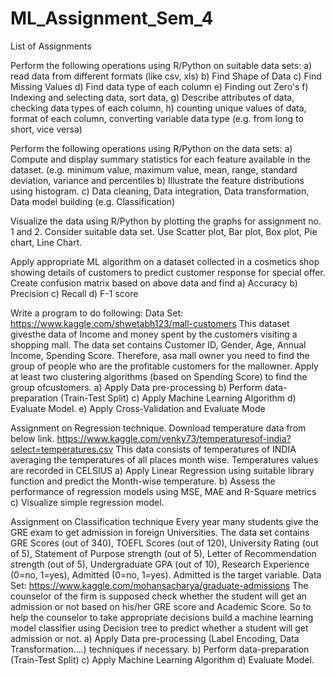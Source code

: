 # ML_Assignment_Sem_4


List of Assignments

Perform the following operations using R/Python on suitable data sets: a) read data from different formats (like csv, xls) b) Find Shape of Data c) Find Missing Values d) Find data type of each column e) Finding out Zero's f) Indexing and selecting data, sort data,
g) Describe attributes of data, checking data types of each column,
h) counting unique values of data, format of each column, converting variable data type (e.g. from long to short, vice versa)

Perform the following operations using R/Python on the data sets: a) Compute and display summary statistics for each feature available in the dataset. (e.g. minimum value, maximum value, mean, range, standard deviation, variance and percentiles b) Illustrate the feature distributions using histogram. c) Data cleaning, Data integration, Data transformation, Data model building (e.g. Classification)

Visualize the data using R/Python by plotting the graphs for assignment no. 1 and 2. Consider suitable data set. Use Scatter plot, Bar plot, Box plot, Pie chart, Line Chart.

Apply appropriate ML algorithm on a dataset collected in a cosmetics shop showing details of customers to predict customer response for special offer.
Create confusion matrix based on above data and find a) Accuracy b) Precision c) Recall d) F-1 score

Write a program to do following:
Data Set: https://www.kaggle.com/shwetabh123/mall-customers This dataset givesthe data of Income and money spent by the customers visiting a shopping mall. The data set contains Customer ID, Gender, Age, Annual Income, Spending Score. Therefore, asa mall owner you need to find the group of people who are the profitable customers for the mallowner. Apply at least two clustering algorithms (based on Spending Score) to find the group ofcustomers. a) Apply Data pre-processing
b) Perform data-preparation (Train-Test Split) c) Apply Machine Learning Algorithm d) Evaluate Model. e) Apply Cross-Validation and Evaluate Mode

Assignment on Regression technique.
Download temperature data from below link. https://www.kaggle.com/venky73/temperaturesof-india?select=temperatures.csv This data consists of temperatures of INDIA averaging the temperatures of all places month wise. Temperatures values are recorded in CELSIUS
a) Apply Linear Regression using suitable library function and predict the Month-wise temperature. b) Assess the performance of regression models using MSE, MAE and R-Square metrics c) Visualize simple regression model.

Assignment on Classification technique Every year many students give the GRE exam to get admission in foreign Universities. The data set contains GRE Scores (out of 340), TOEFL Scores (out of 120), University Rating (out of 5), Statement of Purpose strength (out of 5), Letter of Recommendation strength (out of 5), Undergraduate GPA (out of 10), Research Experience (0=no, 1=yes), Admitted (0=no, 1=yes). Admitted is the target variable.
Data Set: https://www.kaggle.com/mohansacharya/graduate-admissions The counselor of the firm is supposed check whether the student will get an admission or not based on his/her GRE score and Academic Score. So to help the counselor to take appropriate decisions build a machine learning model classifier using Decision tree to predict whether a student will get admission or not. a) Apply Data pre-processing (Label Encoding, Data Transformation….) techniques if necessary.
b) Perform data-preparation (Train-Test Split) c) Apply Machine Learning Algorithm d) Evaluate Model.
